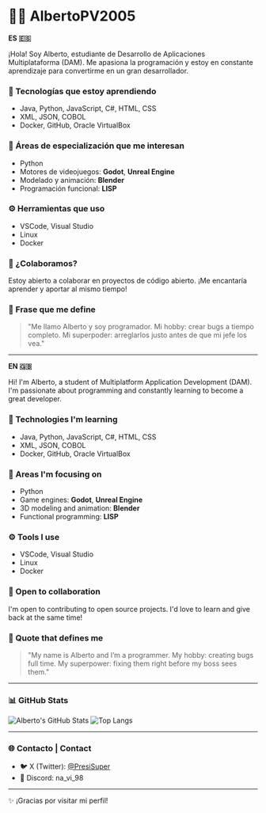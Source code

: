 # 👨‍💻 AlbertoPV2005

**ES 🇪🇸**

¡Hola! Soy Alberto, estudiante de Desarrollo de Aplicaciones Multiplataforma (DAM). Me apasiona la programación y estoy en constante aprendizaje para convertirme en un gran desarrollador.

### 🧠 Tecnologías que estoy aprendiendo
- Java, Python, JavaScript, C#, HTML, CSS
- XML, JSON, COBOL
- Docker, GitHub, Oracle VirtualBox

### 🎯 Áreas de especialización que me interesan
- Python
- Motores de videojuegos: **Godot**, **Unreal Engine**
- Modelado y animación: **Blender**
- Programación funcional: **LISP**

### ⚙️ Herramientas que uso
- VSCode, Visual Studio
- Linux
- Docker

### 🤝 ¿Colaboramos?
Estoy abierto a colaborar en proyectos de código abierto. ¡Me encantaría aprender y aportar al mismo tiempo!

### 💬 Frase que me define
> "Me llamo Alberto y soy programador. Mi hobby: crear bugs a tiempo completo. Mi superpoder: arreglarlos justo antes de que mi jefe los vea."

---

**EN 🇬🇧**

Hi! I'm Alberto, a student of Multiplatform Application Development (DAM). I'm passionate about programming and constantly learning to become a great developer.

### 🧠 Technologies I'm learning
- Java, Python, JavaScript, C#, HTML, CSS  
- XML, JSON, COBOL  
- Docker, GitHub, Oracle VirtualBox

### 🎯 Areas I'm focusing on
- Python  
- Game engines: **Godot**, **Unreal Engine**  
- 3D modeling and animation: **Blender**  
- Functional programming: **LISP**

### ⚙️ Tools I use
- VSCode, Visual Studio  
- Linux  
- Docker

### 🤝 Open to collaboration
I'm open to contributing to open source projects. I'd love to learn and give back at the same time!

### 💬 Quote that defines me
> "My name is Alberto and I’m a programmer. My hobby: creating bugs full time. My superpower: fixing them right before my boss sees them."

---

### 📊 GitHub Stats

![Alberto's GitHub Stats](https://github-readme-stats.vercel.app/api?username=AlbertoPV2005&show_icons=true&theme=tokyonight&locale=es)
![Top Langs](https://github-readme-stats.vercel.app/api/top-langs/?username=AlbertoPV2005&layout=compact&theme=tokyonight)

---

### 🌐 Contacto | Contact

- 🐦 X (Twitter): [@PresiSuper](https://x.com/PresiSuper)
- 💬 Discord: na_vi_98

---

✨ ¡Gracias por visitar mi perfil!


